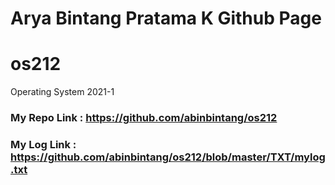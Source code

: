 # Arya Bintang Pratama K Github Page
# os212
Operating System 2021-1

### My Repo Link : https://github.com/abinbintang/os212
### My Log Link  : https://github.com/abinbintang/os212/blob/master/TXT/mylog.txt






